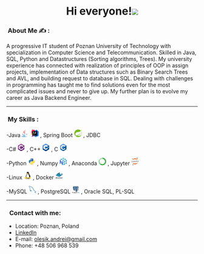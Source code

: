 <h1 align="center">Hi everyone!<img src="https://media.giphy.com/media/hvRJCLFzcasrR4ia7z/giphy.gif" width="30px"></h1>

###  &nbsp;About Me ✍️ :

A progressive IT student of Poznan University of Technology with specialization in Computer Science and Telecommunication. Skilled in Java, SQL, Python and Datastructures (Sorting algorithms, Trees). My university experience has connected with realization of principles of OOP in assign projects, implementation of Data structures such as Binary Search Trees and AVL, and building request to database in SQL. Dealing with challenges in programming has taught me to find solutions even for the most complicated issues and never to give up. My further plan is to evolve my career as Java Backend Engineer.


---

### &nbsp;My Skills :

<p>
-Java<img src="https://github.com/devicons/devicon/blob/master/icons/java/java-original.svg" title="Java" alt="Java" width="20" height="20"/>&nbsp; <img src="https://github.com/devicons/devicon/blob/master/icons/intellij/intellij-original.svg" title="Intellij" alt="Intellij" width="20" height="20"/>&nbsp;, Spring Boot
 <img src="https://github.com/devicons/devicon/blob/master/icons/spring/spring-original.svg" title="Spring" alt="Spring" width="20" height="20"/>&nbsp;, JDBC
</p>
<p>
-C# <img src="https://github.com/devicons/devicon/blob/master/icons/csharp/csharp-original.svg" title="C#" alt="C#" width="20" height="20"/>&nbsp;, C++
<img src="https://github.com/devicons/devicon/blob/master/icons/cplusplus/cplusplus-original.svg" title="C++" alt="C++" width="20" height="20"/>&nbsp;, C
<img src="https://github.com/devicons/devicon/blob/master/icons/c/c-original.svg" title="C" alt="C" width="20" height="20"/>&nbsp;
 </p>
 <p>
-Python <img src="https://github.com/devicons/devicon/blob/master/icons/python/python-original.svg" title="Python" alt="Python" width="20" height="20"/>&nbsp;, Numpy
<img src="https://github.com/devicons/devicon/blob/master/icons/numpy/numpy-original.svg" title="Numpy" alt="Numpy" width="20" height="20"/>&nbsp;, Anaconda
<img src="https://github.com/devicons/devicon/blob/master/icons/anaconda/anaconda-original.svg" title="Anaconda" alt="Anaconda" width="20" height="20"/>&nbsp;, Jupyter
<img src="https://github.com/devicons/devicon/blob/master/icons/jupyter/jupyter-original-wordmark.svg" title="Jupyter" alt="Jupyter" width="20" height="20"/>&nbsp;
 </p>
 <p>
-Linux <img src="https://github.com/devicons/devicon/blob/master/icons/linux/linux-original.svg" title="Linux" alt="Linux" width="20" height="20"/>&nbsp;, Docker
<img src="https://github.com/devicons/devicon/blob/master/icons/docker/docker-original-wordmark.svg" title="Docker" alt="Docker" width="20" height="20"/>&nbsp;
 </p>
 <p>
-MySQL <img src="https://github.com/devicons/devicon/blob/master/icons/mysql/mysql-original.svg" title="MySQL"  alt="MySQL" width="20" height="20"/>&nbsp;, PostgreSQL
  <img src="https://github.com/devicons/devicon/blob/master/icons/postgresql/postgresql-original-wordmark.svg" title="PostgreSQL" alt="PostgreSQL" width="20" height="20"/>&nbsp;, Oracle SQL, PL-SQL



</p>

---
### &nbsp; Contact with me:
- Location: Poznan, Poland
- [LinkedIn](https://www.linkedin.com/in/andrei-alesik-91237b22a/)
- E-mail: olesik.andrei@gmail.com
- Phone: +48 506 968 539
